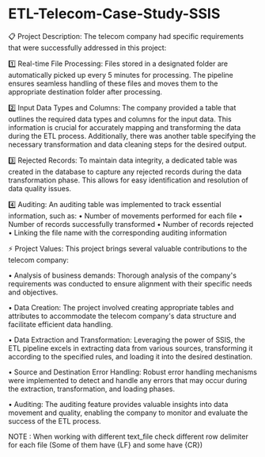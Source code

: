 # ETL-Telecom-Case-Study-SSIS
📋 Project Description:
The telecom company had specific requirements that were successfully addressed in this project:

1️⃣ Real-time File Processing: Files stored in a designated folder are automatically picked up every 5 minutes for processing. The pipeline ensures seamless handling of these files and moves them to the appropriate destination folder after processing.

2️⃣ Input Data Types and Columns: The company provided a table that outlines the required data types and columns for the input data. This information is crucial for accurately mapping and transforming the data during the ETL process. Additionally, there was another table specifying the necessary transformation and data cleaning steps for the desired output.

3️⃣ Rejected Records: To maintain data integrity, a dedicated table was created in the database to capture any rejected records during the data transformation phase. This allows for easy identification and resolution of data quality issues.

4️⃣ Auditing: An auditing table was implemented to track essential information, such as:
•	Number of movements performed for each file
•	Number of records successfully transformed
•	Number of records rejected
•	Linking the file name with the corresponding auditing information


⚡ Project Values:
This project brings several valuable contributions to the telecom company:

•	Analysis of business demands: Thorough analysis of the company's requirements was conducted to ensure alignment with their specific needs and objectives.

•	Data Creation: The project involved creating appropriate tables and attributes to accommodate the telecom company's data structure and facilitate efficient data handling.

•	Data Extraction and Transformation: Leveraging the power of SSIS, the ETL pipeline excels in extracting data from various sources, transforming it according to the specified rules, and loading it into the desired destination.

•	Source and Destination Error Handling: Robust error handling mechanisms were implemented to detect and handle any errors that may occur during the extraction, transformation, and loading phases.

•	Auditing: The auditing feature provides valuable insights into data movement and quality, enabling the company to monitor and evaluate the success of the ETL process.


NOTE : When working with different text_file check different row delimiter for each file (Some of them have {LF} and some have {CR})
